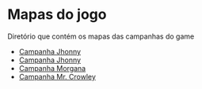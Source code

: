 <h1>Mapas do jogo</h1>
<p>Diretório que contém os mapas das campanhas do game</p>
<ul>
  <li><a href = 'https://github.com/StormSoftOfficial/RPG-VILLAGE/tree/main/Design/Map/Campanha%20Jhonny'>Campanha Jhonny</a></li>
  <li><a href = >Campanha Jhonny</a></li>
  <li><a href = >Campanha Morgana</a></li>
  <li><a href = >Campanha Mr. Crowley</a></li>
</ul>
